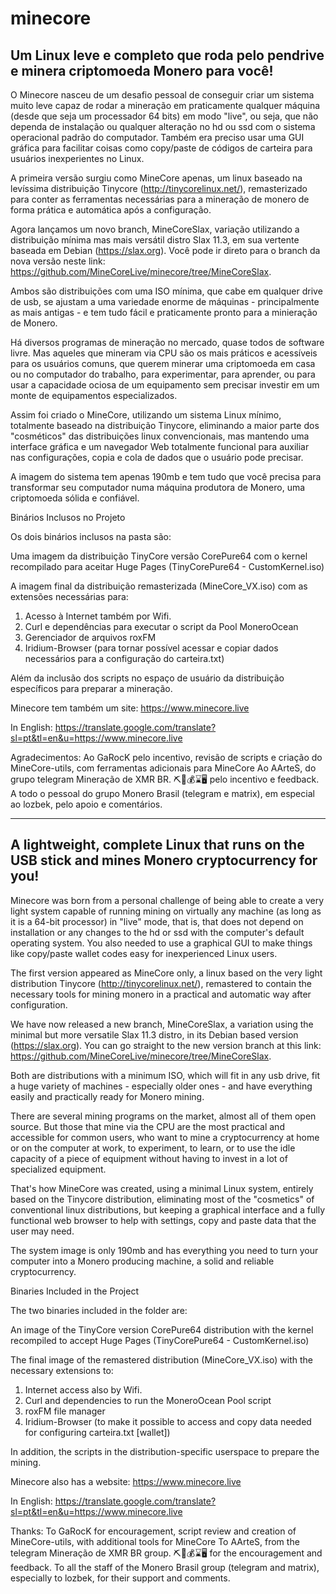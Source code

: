 # minecore
<h2>Um Linux leve e completo que roda pelo pendrive e minera criptomoeda Monero para você!</h2>

O Minecore nasceu de um desafio pessoal de conseguir criar um sistema muito leve capaz de rodar a mineração em praticamente qualquer máquina (desde que seja um processador 64 bits) em modo "live", ou seja, que não dependa de instalação ou qualquer alteração no hd ou ssd com o sistema operacional padrão do computador. Também era preciso usar uma GUI gráfica para facilitar coisas como copy/paste de códigos de carteira para usuários inexperientes no Linux.

A primeira versão surgiu como MineCore apenas, um linux baseado na levíssima distribuição Tinycore (http://tinycorelinux.net/), remasterizado para conter as ferramentas necessárias para a mineração de monero de forma prática e automática após a configuração.

Agora lançamos um novo branch, MineCoreSlax, variação utilizando a distribuição mínima mas mais versátil distro Slax 11.3, em sua vertente baseada em Debian (https://slax.org). Você pode ir direto para o branch da nova versão neste link: https://github.com/MineCoreLive/minecore/tree/MineCoreSlax.

Ambos são distribuições com uma ISO mínima, que cabe em qualquer drive de usb, se ajustam a uma variedade enorme de máquinas - principalmente as mais antigas - e tem tudo fácil e praticamente pronto para a minieração de Monero.

Há diversos programas de mineração no mercado, quase todos de software livre. Mas aqueles que mineram via CPU são os mais práticos e acessíveis para os usuários comuns, que querem minerar uma criptomoeda em casa ou no computador do trabalho, para experimentar, para aprender, ou para usar a capacidade ociosa de um equipamento sem precisar investir em um monte de equipamentos especializados. 

Assim foi criado o MineCore, utilizando um sistema Linux mínimo, totalmente baseado na distribuição Tinycore, eliminando a maior parte dos "cosméticos" das distribuições linux convencionais, mas mantendo uma interface gráfica e um navegador Web totalmente funcional para auxiliar nas configurações, copia e cola de dados que o usuário pode precisar.

A imagem do sistema tem apenas 190mb e tem tudo que você precisa para transformar seu computador numa máquina produtora de Monero, uma criptomoeda sólida e confiável.

Binários Inclusos no Projeto

Os dois binários inclusos na pasta são:

Uma imagem da distribuição TinyCore versão CorePure64 com o kernel recompilado para aceitar Huge Pages (TinyCorePure64 - CustomKernel.iso)

A imagem final da distribuição remasterizada (MineCore_VX.iso) com as extensões necessárias para:

1. Acesso à Internet também por Wifi.
2. Curl e dependências para executar o script da Pool MoneroOcean
3. Gerenciador de arquivos roxFM
4. Iridium-Browser (para tornar possível acessar e copiar dados necessários para a configuração do carteira.txt)

Além da inclusão dos scripts no espaço de usuário da distribuição específicos para preparar a mineração.

Minecore tem também um site:
https://www.minecore.live

In English:
https://translate.google.com/translate?sl=pt&tl=en&u=https://www.minecore.live

Agradecimentos:
Ao GaRocK pelo incentivo, revisão de scripts e criação do MineCore-utils, com ferramentas adicionais para MineCore
Ao AArteS, do grupo telegram Mineração de XMR BR. ⛏🧨💰⌛️🖥 pelo incentivo e feedback.
A todo o pessoal do grupo Monero Brasil (telegram e matrix), em especial ao lozbek, pelo apoio e comentários.

________________________________________________________________

<h2>A lightweight, complete Linux that runs on the USB stick and mines Monero cryptocurrency for you!</h2>

Minecore was born from a personal challenge of being able to create a very light system capable of running mining on virtually any machine (as long as it is a 64-bit processor) in "live" mode, that is, that does not depend on installation or any changes to the hd or ssd with the computer's default operating system. You also needed to use a graphical GUI to make things like copy/paste wallet codes easy for inexperienced Linux users.

The first version appeared as MineCore only, a linux based on the very light distribution Tinycore (http://tinycorelinux.net/), remastered to contain the necessary tools for mining monero in a practical and automatic way after configuration.

We have now released a new branch, MineCoreSlax, a variation using the minimal but more versatile Slax 11.3 distro, in its Debian based version (https://slax.org). You can go straight to the new version branch at this link: https://github.com/MineCoreLive/minecore/tree/MineCoreSlax.

Both are distributions with a minimum ISO, which will fit in any usb drive, fit a huge variety of machines - especially older ones - and have everything easily and practically ready for Monero mining.

There are several mining programs on the market, almost all of them open source. But those that mine via the CPU are the most practical and accessible for common users, who want to mine a cryptocurrency at home or on the computer at work, to experiment, to learn, or to use the idle capacity of a piece of equipment without having to invest in a lot of specialized equipment.

That's how MineCore was created, using a minimal Linux system, entirely based on the Tinycore distribution, eliminating most of the "cosmetics" of conventional linux distributions, but keeping a graphical interface and a fully functional web browser to help with settings, copy and paste data that the user may need.

The system image is only 190mb and has everything you need to turn your computer into a Monero producing machine, a solid and reliable cryptocurrency.

Binaries Included in the Project

The two binaries included in the folder are:

An image of the TinyCore version CorePure64 distribution with the kernel recompiled to accept Huge Pages (TinyCorePure64 - CustomKernel.iso)

The final image of the remastered distribution (MineCore_VX.iso) with the necessary extensions to:

1. Internet access also by Wifi.
2. Curl and dependencies to run the MoneroOcean Pool script
3. roxFM file manager
4. Iridium-Browser (to make it possible to access and copy data needed for configuring carteira.txt [wallet])

In addition, the scripts in the distribution-specific userspace to prepare the mining.

Minecore also has a website:
https://www.minecore.live

In English:
https://translate.google.com/translate?sl=pt&tl=en&u=https://www.minecore.live

Thanks:
To GaRocK for encouragement, script review and creation of MineCore-utils, with additional tools for MineCore
To AArteS, from the telegram Mineração de XMR BR group. ⛏🧨💰⌛️🖥 for the encouragement and feedback.
To all the staff of the Monero Brasil group (telegram and matrix), especially to lozbek, for their support and comments.

